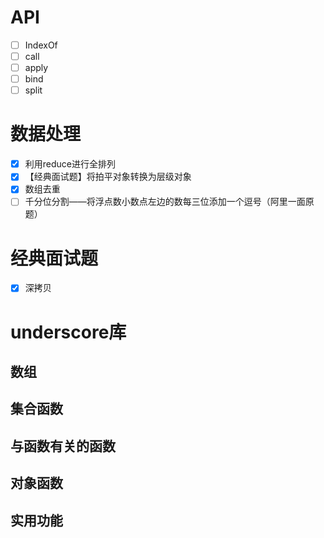 # API

- [ ] IndexOf
- [ ] call
- [ ] apply
- [ ] bind
- [ ] split

# 数据处理

- [x] 利用reduce进行全排列
- [x] 【经典面试题】将拍平对象转换为层级对象
- [x] 数组去重
- [ ] 千分位分割——将浮点数小数点左边的数每三位添加一个逗号（阿里一面原题）

# 经典面试题

- [x] 深拷贝


# underscore库

## 数组



## 集合函数



## 与函数有关的函数



## 对象函数



## 实用功能

